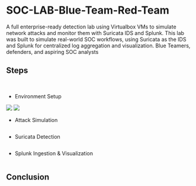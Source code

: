 # SOC-LAB-Blue-Team-Red-Team
A full enterprise-ready detection lab using Virtualbox VMs to simulate network attacks and monitor them with Suricata IDS and Splunk.
This lab was built to simulate real-world SOC workflows, using Suricata as the IDS and Splunk for centralized log aggregation and visualization. 
Blue Teamers, defenders, and aspiring SOC analysts

## Steps

<br/>

- Environment Setup

<img src="https://i.imgur.com/XQiUihb.png">
<img src="https://i.imgur.com/UkBtRCQ.png">
<img src="">
<img src="">
<img src="">
<img src="">
  
- Attack Simulation

<img src="">
  
- Suricata Detection

<img src="">

- Splunk Ingestion & Visualization

<img src="">
  
  
<br />

## Conclusion

<img src="">

